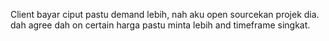 Client bayar ciput pastu demand lebih, nah aku open sourcekan projek dia. dah agree dah on certain harga pastu minta lebih and timeframe singkat.
